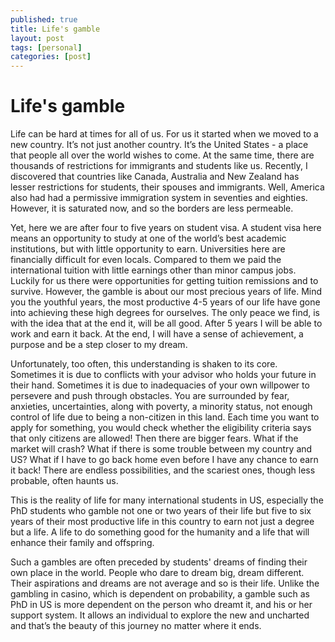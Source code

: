 ```yaml
---
published: true
title: Life's gamble
layout: post
tags: [personal]
categories: [post]
---
```


# Life's gamble

Life can be hard at times for all of us. For us it started when we moved to a new country. It’s not just another country. It’s the United States - a place that people all over the world wishes to come. At the same time, there are thousands of restrictions for immigrants and students like us. Recently, I discovered that countries like Canada, Australia and New Zealand has lesser restrictions for students, their spouses and immigrants. Well, America also had had a permissive immigration system in seventies and eighties. However, it is saturated now, and so the borders are less permeable. 

Yet, here we are after four to five years on student visa. A student visa here means an opportunity to study at one of the world’s best academic institutions, but with little opportunity to earn. Universities here are financially difficult for even locals. Compared to them we paid the international tuition with little earnings other than minor campus jobs. Luckily for us there were opportunities for getting tuition remissions and to survive. However, the gamble is about our most precious years of life. Mind you the youthful years, the most productive 4-5 years of our life have gone into achieving these high degrees for ourselves. The only peace we find, is with the idea that at the end it, will be all good. After 5 years I will be able to work and earn it back. At the end, I will have a sense of achievement, a purpose and be a step closer to my dream.

Unfortunately, too often, this understanding is shaken to its core. Sometimes it is due to conflicts with your advisor who holds your future in their hand. Sometimes it is due to inadequacies of your own willpower to persevere and push through obstacles. You are surrounded by fear, anxieties, uncertainties, along with poverty, a minority status, not enough control of life due to being a non-citizen in this land. Each time you want to apply for something, you would check whether the eligibility criteria says that only citizens are allowed! Then there are bigger fears. What if the market will crash? What if there is some trouble between my country and US? What if I have to go back home even before I have any chance to earn it back! There are endless possibilities, and the scariest ones, though less probable, often haunts us.

This is the reality of life for many international students in US, especially the PhD students who gamble not one or two years of their life but five to six years of their most productive life in this country to earn not just a degree but a life. A life to do something good for the humanity and a life that will enhance their family and offspring.    

Such a gambles are often preceded by students' dreams of finding their own place in the world. People who dare to dream big, dream different. Their aspirations and dreams are not average and so is their life. Unlike the gambling in casino, which is dependent on probability, a gamble such as PhD in US is more dependent on the person who dreamt it, and his or her support system. It allows an individual to explore the new and uncharted and that’s the beauty of this journey no matter where it ends.
